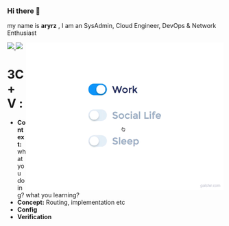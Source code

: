 ### Hi there 👋

my name is **aryrz** , I am an SysAdmin, Cloud Engineer, DevOps & Network Enthusiast


   <p align="left">
    <a href="https://github.com/aryrz">
      <img height="180em" src="https://github-readme-stats-eight-theta.vercel.app/api?username=aryrz&show_icons=true&theme=algolia&include_all_commits=true&count_private=true"/>
      <img height="180em" src="https://github-readme-stats-eight-theta.vercel.app/api/top-langs/?username=aryrz&layout=compact&langs_count=8&theme=algolia"/>
       <img src="https://raw.githubusercontent.com/aryrz/aryrz/main/life_balance.gif" alt="side Image" align="right" width="460" height="auto" />
    </a>
    </p>

# 3C + V :

- **Context:** what you doing? what you learning?
- **Concept:** Routing, implementation etc
- **Config**
- **Verification**
